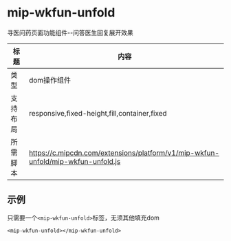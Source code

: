 # mip-wkfun-unfold

寻医问药页面功能组件--问答医生回复展开效果

标题|内容
----|----
类型|dom操作组件
支持布局|responsive,fixed-height,fill,container,fixed
所需脚本|https://c.mipcdn.com/extensions/platform/v1/mip-wkfun-unfold/mip-wkfun-unfold.js

## 示例

只需要一个`<mip-wkfun-unfold>`标签，无须其他填充dom

```
<mip-wkfun-unfold></mip-wkfun-unfold>
```
